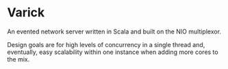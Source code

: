 # Varick

An evented network server written in Scala and built on the NIO multiplexor.

Design goals are for high levels of concurrency in a single thread and, eventually, easy scalability within one instance when adding more cores to the mix.
